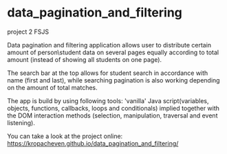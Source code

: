 # data_pagination_and_filtering
 project 2 FSJS

 Data pagination and filtering application allows user to distribute certain amount of person\student data
 on several pages equally according to total amount (instead of showing all students on one page).

 The search bar at the top allows for student search in accordance with name (first and last),
 while searching pagination is also working depending on the amount of total matches.

 The app is build by using following tools: 'vanilla' Java script(variables, objects, functions, callbacks, loops and conditionals) implied together with the DOM interaction methods (selection, manipulation, traversal and event listening). 

You can take a look at the project online: https://kropacheven.github.io/data_pagination_and_filtering/
